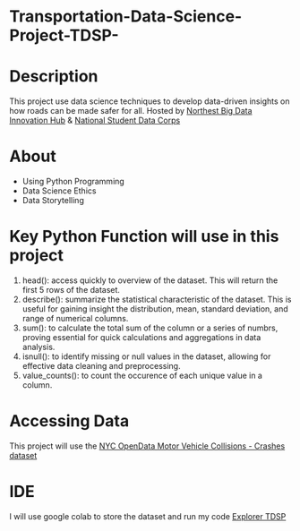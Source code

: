 # Transportation-Data-Science-Project-TDSP-

# Description
This project use data science techniques to develop data-driven insights on how roads can be made safer for all. Hosted by <a href="https://www.google.com/url?q=https%3A%2F%2Fnebigdatahub.org%2Fabout">Northest Big Data Innovation Hub</a> & <a href="https://www.google.com/url?q=https%3A%2F%2Fnebigdatahub.org%2Fnsdc">National Student Data Corps</a>

# About
* Using Python Programming
* Data Science Ethics
* Data Storytelling

# Key Python Function will use in this project
1. head(): access quickly to overview of the dataset. This will return the first 5 rows of the dataset.
2. describe(): summarize the statistical characteristic of the dataset. This is useful for gaining insight the distribution, mean, standard deviation, and range of numerical columns.
3. sum(): to calculate the total sum of the column or a series of numbrs, proving essential for quick calculations and aggregations in data analysis.
4. isnull(): to identify missing or null values in the dataset, allowing for effective data cleaning and preprocessing.
5. value_counts(): to count the occurence of each unique value in a column.

# Accessing Data
This project will use the <a href="https://data.cityofnewyork.us/Public-Safety/Motor-Vehicle-Collisions-Crashes/h9gi-nx95">NYC OpenData Motor Vehicle Collisions - Crashes dataset</a>

# IDE 
I will use google colab to store the dataset and run my code 
<a href="https://colab.research.google.com/drive/1v5FbGOHiQ_E3Wh7qRwO-lJBwkou4oVv2?usp=sharing">Explorer TDSP</a>
